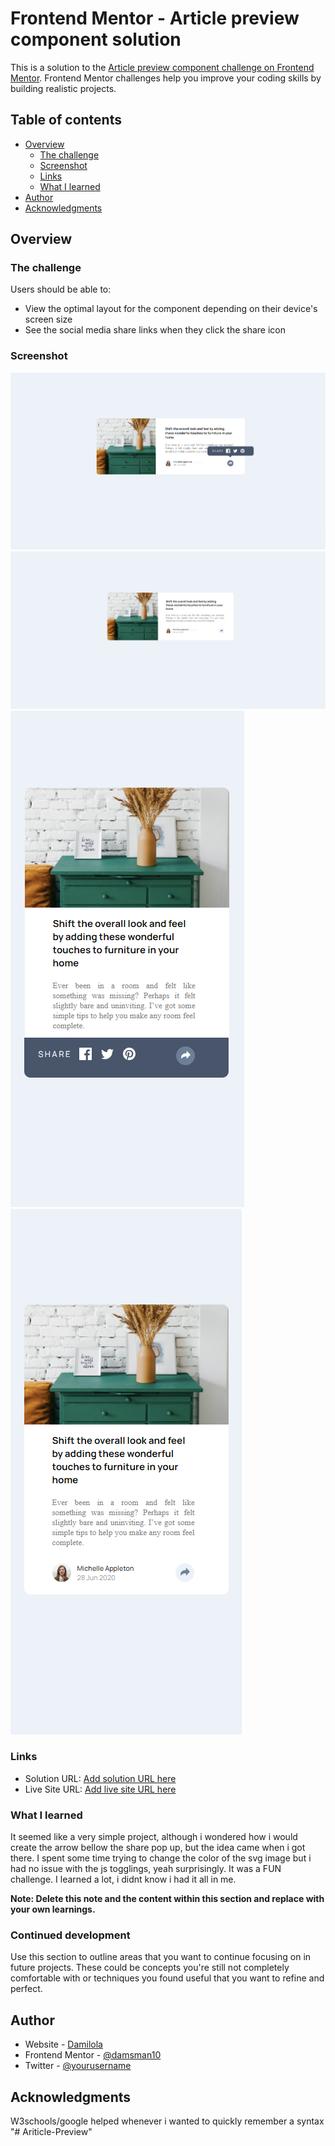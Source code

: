 # Frontend Mentor - Article preview component solution

This is a solution to the [Article preview component challenge on Frontend Mentor](https://www.frontendmentor.io/challenges/article-preview-component-dYBN_pYFT). Frontend Mentor challenges help you improve your coding skills by building realistic projects. 

## Table of contents

- [Overview](#overview)
  - [The challenge](#the-challenge)
  - [Screenshot](#screenshot)
  - [Links](#links)
  - [What I learned](#what-i-learned)
- [Author](#author)
- [Acknowledgments](#acknowledgments)


## Overview

### The challenge

Users should be able to:

- View the optimal layout for the component depending on their device's screen size
- See the social media share links when they click the share icon

### Screenshot

![](./images/desktop-active-screenshot.png)
![](./images/desktop-inactive-screenshot.png)
![](./images/mobile-active-screenshot.png)
![](./images/mobile-inactive-screenshot.png)



### Links

- Solution URL: [Add solution URL here](https://your-solution-url.com)
- Live Site URL: [Add live site URL here](https://damsman10.github.io/Ariticle-Preview/)


### What I learned

It seemed like a very simple project, although i wondered how i would create the arrow bellow the share pop up, but the idea came when i got there. I spent some time trying to change the color of the svg image but i had no issue with the js togglings, yeah surprisingly. It was a FUN challenge. I learned a lot, i didnt know i had it all in me.


**Note: Delete this note and the content within this section and replace with your own learnings.**

### Continued development

Use this section to outline areas that you want to continue focusing on in future projects. These could be concepts you're still not completely comfortable with or techniques you found useful that you want to refine and perfect.



## Author

- Website - [Damilola](https://www.your-site.com)
- Frontend Mentor - [@damsman10](https://www.frontendmentor.io/profile/yourusername)
- Twitter - [@yourusername](https://www.twitter.com/yourusername)



## Acknowledgments

W3schools/google helped whenever i wanted to quickly remember a syntax
"# Ariticle-Preview" 
